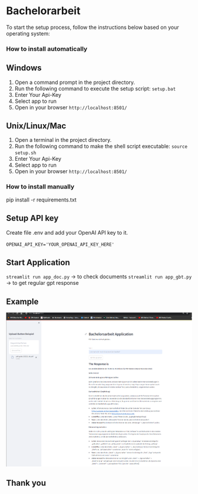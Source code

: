 # Bachelorarbeit

To start the setup process, follow the instructions below based on your operating system:
### How to install automatically
## Windows

1. Open a command prompt in the project directory.
2. Run the following command to execute the setup script:
`setup.bat`
3. Enter Your Api-Key
4. Select app to run
5. Open in your browser `http://localhost:8501/`

## Unix/Linux/Mac

1. Open a terminal in the project directory.
2. Run the following command to make the shell script executable:
`source setup.sh`
3. Enter Your Api-Key
4. Select app to run
5. Open in your browser `http://localhost:8501/`

### How to install manually

pip install -r requirements.txt

## Setup API key

Create file .env and add your OpenAI API key to it.

`OPENAI_API_KEY='YOUR_OPENAI_API_KEY_HERE'`

## Start Application

`streamlit run app_doc.py` -> to check documents
`streamlit run app_gbt.py` -> to get regular gpt response

## Example

![alt text](img/image.png)

## Thank you
